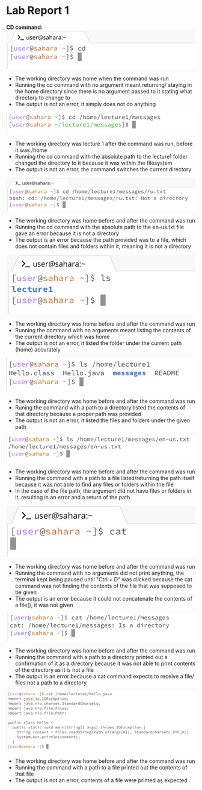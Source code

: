 # Lab Report 1
**CD command:**
![Image](cd1.png)

* The working directory was home when the command was run
* Running the cd command with no argument meant returning/ staying in the home directory since there is no argument passed to it stating what directory to change to
* The output is not an error, it simply does not do anything<br>


![Image](cd2.png) 
* The working directory was lecture 1 after the command was run, before it was /home
* Running the cd command with the absolute path to the lecture1 folder changed the directory to it because it was within the filesystem
* The output is not an error, the command switches the current directory<br>


![Image](cd3.png) 
* The working directory was home before and after the command was run
* Running the cd command with the absolute path to the en-us.txt file gave an error because it is not a directory
* The output is an error because the path provided was to a file, which does not contain files and folders within it, meaning it is not a directory

![Image](ls1.png)

* The working directory was home before and after the command was run
* Running the command with no arguments meant listing the contents of the current directory which was home
* The output is not an error, it listed the folder under the current path (home) accurately

![Image](ls2.png)
* The working directory was home before and after the command was run
* Runing the command with a path to a directory listed the contents of that directory because a proper path was provided
* The output is not an error, it listed the files and folders under the given path

![Image](ls3.png)
* The working directory was home before and after the command was run
* Running the command with a path to a file listed/returning the path itself because it was not able to find any files or folders within the file
* In the case of the file path, the argument did not have files or folders in it, resulting in an error and a return of the path

![Image](cat1.png)
* The working directory was home before and after the command was run
* Running the command with no arguments did not print anything, the terminal kept being paused until "Ctrl + D" was clicked because the cat command
was not finding the contents of the file that was supposed to be given
* The output is an error because it could not concatenate the contents of a file(), it was not given

![Image](cat2.png)
* The working directory was home before and after the command was run
* Running the command with a path to a directory printed out a confirmation of it as a directory because it was not able to print contents of the directory as it is not a file
* The output is an error because a cat command expects to receive a file/ files not a path to a directory
  

![Image](cat3.png)
* The working directory was home before and after the command was run
* Running the command with a path to a file printed out the contents of that file
* The output is not an error, contents of a file were printed as expected
